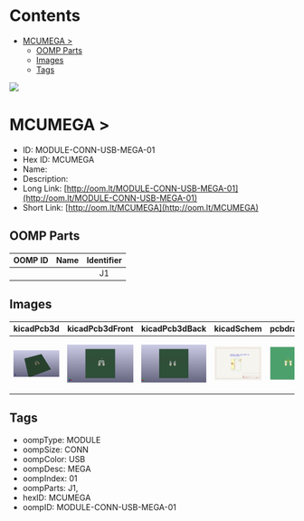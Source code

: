 



Contents
========

* [MCUMEGA > ](#mcumega--)
	* [OOMP Parts](#oomp-parts)
	* [Images](#images)
	* [Tags](#tags)
  
![][im]
# MCUMEGA > 

- ID: MODULE-CONN-USB-MEGA-01
- Hex ID: MCUMEGA
- Name: 
- Description: 
- Long Link: [http://oom.lt/MODULE-CONN-USB-MEGA-01](http://oom.lt/MODULE-CONN-USB-MEGA-01)
- Short Link: [http://oom.lt/MCUMEGA](http://oom.lt/MCUMEGA)

## OOMP Parts
  

|OOMP ID|Name|Identifier|
| :---: | :---: | :---: |
|||J1|

## Images
  
  

|kicadPcb3d|kicadPcb3dFront|kicadPcb3dBack|kicadSchem|pcbdraw|pcbdrawback|
| :---: | :---: | :---: | :---: | :---: | :---: |
|[![kicadPcb3d](kicadPcb3d_140.png)](kicadPcb3d.png)|[![kicadPcb3dFront](kicadPcb3dFront_140.png)](kicadPcb3dFront.png)|[![kicadPcb3dBack](kicadPcb3dBack_140.png)](kicadPcb3dBack.png)|[![kicadSchem](kicadSchem_140.png)](kicadSchem.png)|[![pcbdraw](pcbdraw_140.png)](pcbdraw.png)|[![pcbdrawback](pcbdrawBack_140.png)](pcbdrawBack.png)|

## Tags

- oompType: MODULE
- oompSize: CONN
- oompColor: USB
- oompDesc: MEGA
- oompIndex: 01
- oompParts: J1,
- hexID: MCUMEGA
- oompID: MODULE-CONN-USB-MEGA-01



[im]: kicadPcb3d_450.png
